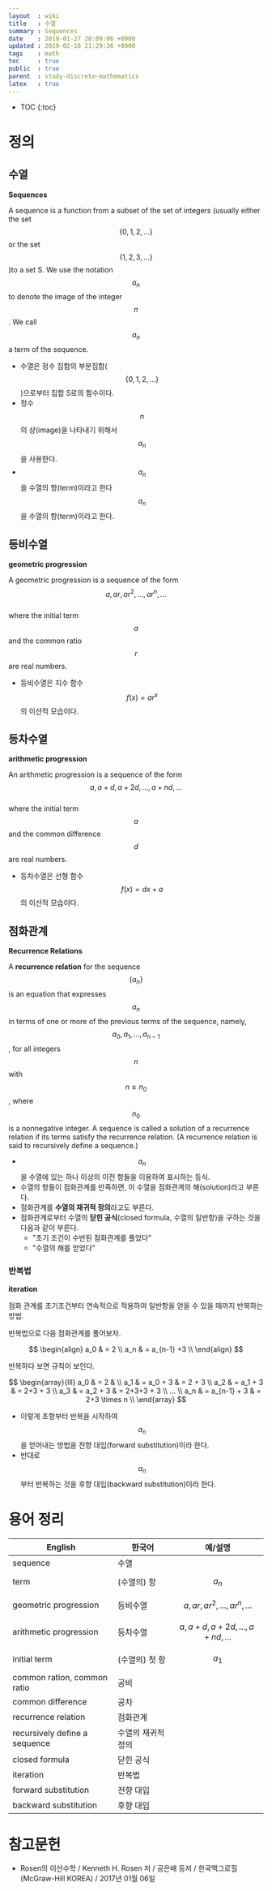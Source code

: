 ```yaml
---
layout  : wiki
title   : 수열
summary : Sequences
date    : 2019-01-27 20:09:06 +0900
updated : 2019-02-16 21:29:36 +0900
tags    : math
toc     : true
public  : true
parent  : study-discrete-mathematics
latex   : true
---
```

* TOC
{:toc}

# 정의

## 수열

**Sequences**

>
A sequence is a function from a subset of the set of integers
(usually either the set $$\{0, 1, 2, ...\}$$ or the set $$\{1,2,3,...\}$$)to a set S.
We use the notation $$a_n$$ to denote the image of the integer $$n$$.
We call $$a_n$$ a term of the sequence.

* 수열은 정수 집합의 부분집합($$\{0, 1, 2, ... \}$$)으로부터 집합 S로의 함수이다.
* 정수 $$n$$의 상(image)을 나타내기 위해서 $$a_n$$을 사용한다.
* $$a_n$$을 수열의 항(term)이라고 한다$$a_n$$을 수열의 항(term)이라고 한다.

## 등비수열

**geometric progression**

>
A geometric progression is a sequence of the form  
$$a, ar, ar^2, ..., ar^n, ...$$  
where the initial term $$a$$ and the common ratio $$r$$ are real numbers.

* 등비수열은 지수 함수 $$ f(x) = ar^x $$의 이산적 모습이다.

## 등차수열

**arithmetic progression**

>
An arithmetic progression is a sequence of the form  
$$a, a + d, a + 2d, ..., a + nd, ...$$  
where the initial term $$a$$ and the common difference $$d$$ are real numbers.

* 등차수열은 선형 함수 $$ f(x) = dx + a $$의 이산적 모습이다.

## 점화관계

**Recurrence Relations**

>
A **recurrence relation** for the sequence $$\{a_n\}$$
is an equation that expresses $$a_n$$ in terms of one or more of the previous terms of the sequence,
namely, $$a_0, a_1, ..., a_{n−1}$$,
for all integers $$n$$ with $$n ≥ n_0$$, where $$n_0$$ is a nonnegative integer.
A sequence is called a solution of a recurrence relation if its terms satisfy the recurrence relation.
(A recurrence relation is said to recursively define a sequence.)

* $$a_n$$을 수열에 있는 하나 이상의 이전 항들을 이용하여 표시하는 등식.
* 수열의 항들이 점화관계를 만족하면, 이 수열을 점화관계의 해(solution)라고 부른다.
* 점화관계를 **수열의 재귀적 정의**라고도 부른다.
* 점화관계로부터 수열의 **닫힌 공식**(closed formula, 수열의 일반항)을 구하는 것을 다음과 같이 부른다.
    * "초기 조건이 수반된 점화관계를 풀었다"
    * "수열의 해를 얻었다"

### 반복법

**iteration**

점화 관계를 초기조건부터 연속적으로 적용하여 일반항을 얻을 수 있을 때까지 반복하는 방법.

반복법으로 다음 점화관계를 풀어보자.

$$
\begin{align}
a_0 & = 2 \\
a_n & = a_{n-1} +3 \\
\end{align}
$$

반복하다 보면 규칙이 보인다.

$$
\begin{array}{lll}
a_0 & = 2       & \\
a_1 & = a_0 + 3 & = 2 + 3 \\
a_2 & = a_1 + 3 & = 2+3 + 3 \\
a_3 & = a_2 + 3 & = 2+3+3 + 3 \\
... \\
a_n & = a_{n-1} + 3 & = 2+3 \times n \\
\end{array}
$$

* 이렇게 초항부터 반복을 시작하여 $$ a_n $$을 얻어내는 방법을 전향 대입(forward substitution)이라 한다.
* 반대로 $$ a_n $$ 부터 반복하는 것을 후향 대입(backward substitution)이라 한다.


# 용어 정리

| English                       | 한국어             | 예/설명                           |
|-------------------------------|--------------------|-----------------------------------|
| sequence                      | 수열               |                                   |
| term                          | (수열의) 항        | $$ a_n $$                         |
| geometric progression         | 등비수열           | $$ a, ar, ar^2, ..., ar^n, ... $$ |
| arithmetic progression        | 등차수열           | $$ a, a+d, a+2d, ..., a+nd, ...$$ |
| initial term                  | (수열의) 첫 항     | $$ a_1 $$                         |
| common ration, common ratio   | 공비               |                                   |
| common difference             | 공차               |                                   |
| recurrence relation           | 점화관계           |                                   |
| recursively define a sequence | 수열의 재귀적 정의 |                                   |
| closed formula                | 닫힌 공식          |                                   |
| iteration                     | 반복법             |                                   |
| forward substitution          | 전향 대입          |                                   |
| backward substitution         | 후향 대입          |                                   |

# 참고문헌

* Rosen의 이산수학 / Kenneth H. Rosen 저 / 공은배 등저 / 한국맥그로힐(McGraw-Hill KOREA) / 2017년 01월 06일

